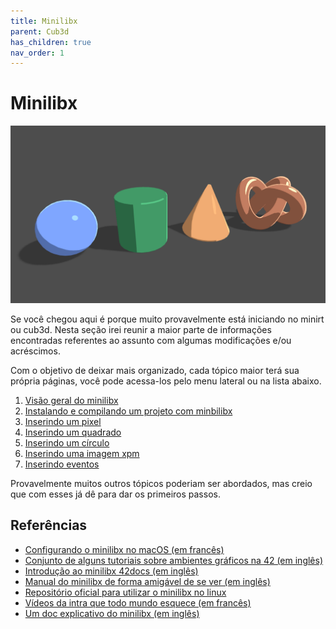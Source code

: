 ```yaml
---
title: Minilibx
parent: Cub3d
has_children: true
nav_order: 1
---
```


# Minilibx

![Projetos gráficos uhull :P](/images/geom.png)

Se você chegou aqui é porque muito provavelmente está iniciando no minirt ou cub3d. Nesta seção irei reunir a maior parte de informações encontradas referentes ao assunto com algumas modificações e/ou acréscimos.

Com o objetivo de deixar mais organizado, cada tópico maior terá sua própria páginas, você pode acessa-los pelo menu lateral ou na lista abaixo.

1. [Visão geral do minilibx](/visaogeral.html)
2. [Instalando e compilando um projeto com minbilibx](/instalando.html)
3. [Inserindo um pixel]()
4. [Inserindo um quadrado]()
5. [Inserindo um círculo]()
6. [Inserindo uma imagem xpm]()
7. [Inserindo eventos]()

Provavelmente muitos outros tópicos poderiam ser abordados, mas creio que com esses já dê para dar os primeiros passos.

## Referências

- [Configurando o minilibx no macOS (em francês)](https://achedeuzot.me/2014/12/20/installer-la-minilibx/)
- [Conjunto de alguns tutoriais sobre ambientes gráficos na 42 (em inglês)](https://github.com/qst0/ft_libgfx)
- [Introdução ao minilibx 42docs (em inglês)](https://harm-smits.github.io/42docs/libs/minilibx/introduction.html)
- [Manual do minilibx de forma amigável de se ver (em inglês)](https://qst0.github.io/ft_libgfx/man_mlx.html)
- [Repositório oficial para utilizar o minilibx no linux](https://github.com/42Paris/minilibx-linux)
- [Vídeos da intra que todo mundo esquece (em francês)](https://elearning.intra.42.fr/notions/minilibx/subnotions)
- [Um doc explicativo do minilibx (em inglês)](https://gontjarow.github.io/MiniLibX/)